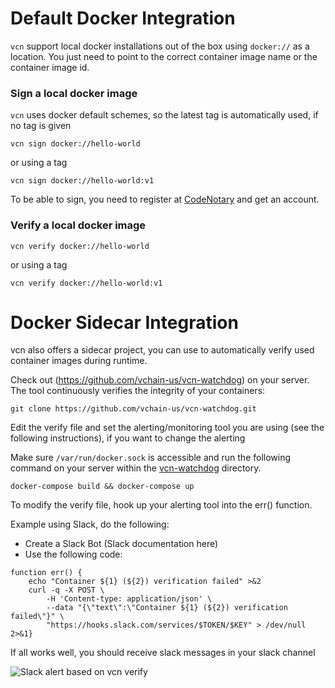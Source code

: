# Default Docker Integration

`vcn` support local docker installations out of the box using `docker://` as a location. You just need to point to the correct container image name or the container image id.

### Sign a local docker image

`vcn` uses docker default schemes, so the latest tag is automatically used, if no tag is given

```
vcn sign docker://hello-world
```

or using a tag

```
vcn sign docker://hello-world:v1
```

To be able to sign, you need to register at [CodeNotary](https://dashboard.codenotary.io) and get an account.

### Verify a local docker image

```
vcn verify docker://hello-world
```

or using a tag

```
vcn verify docker://hello-world:v1
```

# Docker Sidecar Integration

vcn also offers a sidecar project, you can use to automatically verify used container images during runtime.

Check out (https://github.com/vchain-us/vcn-watchdog) on your server. The tool continuously verifies the integrity of your containers:

```
git clone https://github.com/vchain-us/vcn-watchdog.git 
```

Edit the verify file and set the alerting/monitoring tool you are using (see the following instructions), if you want to change the alerting

Make sure `/var/run/docker.sock` is accessible and run the following command on your server within the [vcn-watchdog](https://github.com/vchain-us/vcn-watchdog.git) directory.
``` 
docker-compose build && docker-compose up 
```

To modify the verify file, hook up your alerting tool into the err() function. 

Example using Slack, do the following:

* Create a Slack Bot (Slack documentation here) 
* Use the following code: 

```
function err() {
    echo "Container ${1} (${2}) verification failed" >&2
    curl -q -X POST \
        -H 'Content-type: application/json' \
        --data "{\"text\":\"Container ${1} (${2}) verification failed\"}" \
        "https://hooks.slack.com/services/$TOKEN/$KEY" > /dev/null 2>&1} 
```

If all works well, you should receive slack messages in your slack channel

![Slack alert based on vcn verify](https://www.vchain.us/wp-content/uploads/2019/04/002_Alerting-on-Slack-example-768x129.png "Slack alert based on vcn verify")
